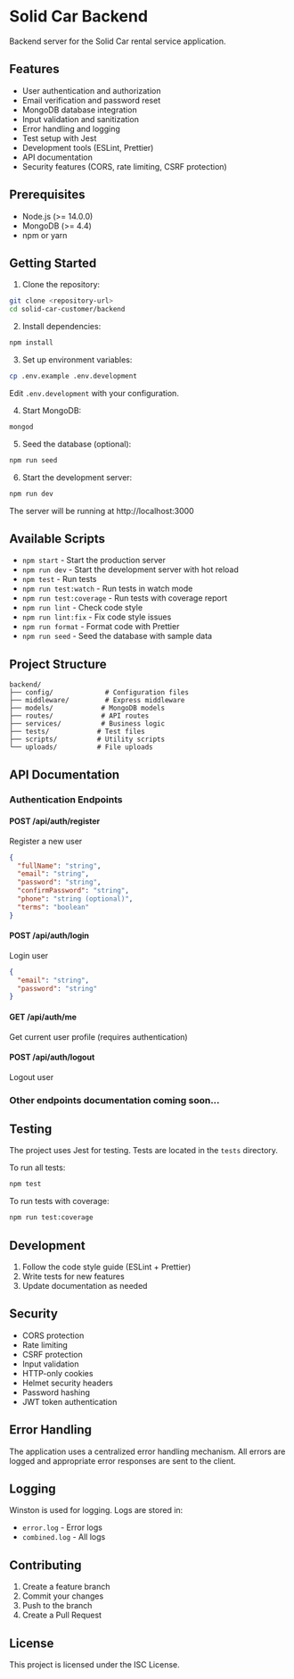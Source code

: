 # Solid Car Backend

Backend server for the Solid Car rental service application.

## Features

- User authentication and authorization
- Email verification and password reset
- MongoDB database integration
- Input validation and sanitization
- Error handling and logging
- Test setup with Jest
- Development tools (ESLint, Prettier)
- API documentation
- Security features (CORS, rate limiting, CSRF protection)

## Prerequisites

- Node.js (>= 14.0.0)
- MongoDB (>= 4.4)
- npm or yarn

## Getting Started

1. Clone the repository:
```bash
git clone <repository-url>
cd solid-car-customer/backend
```

2. Install dependencies:
```bash
npm install
```

3. Set up environment variables:
```bash
cp .env.example .env.development
```
Edit `.env.development` with your configuration.

4. Start MongoDB:
```bash
mongod
```

5. Seed the database (optional):
```bash
npm run seed
```

6. Start the development server:
```bash
npm run dev
```

The server will be running at http://localhost:3000

## Available Scripts

- `npm start` - Start the production server
- `npm run dev` - Start the development server with hot reload
- `npm test` - Run tests
- `npm run test:watch` - Run tests in watch mode
- `npm run test:coverage` - Run tests with coverage report
- `npm run lint` - Check code style
- `npm run lint:fix` - Fix code style issues
- `npm run format` - Format code with Prettier
- `npm run seed` - Seed the database with sample data

## Project Structure

```
backend/
├── config/             # Configuration files
├── middleware/         # Express middleware
├── models/            # MongoDB models
├── routes/            # API routes
├── services/          # Business logic
├── tests/            # Test files
├── scripts/          # Utility scripts
└── uploads/          # File uploads
```

## API Documentation

### Authentication Endpoints

#### POST /api/auth/register
Register a new user
```json
{
  "fullName": "string",
  "email": "string",
  "password": "string",
  "confirmPassword": "string",
  "phone": "string (optional)",
  "terms": "boolean"
}
```

#### POST /api/auth/login
Login user
```json
{
  "email": "string",
  "password": "string"
}
```

#### GET /api/auth/me
Get current user profile (requires authentication)

#### POST /api/auth/logout
Logout user

### Other endpoints documentation coming soon...

## Testing

The project uses Jest for testing. Tests are located in the `tests` directory.

To run all tests:
```bash
npm test
```

To run tests with coverage:
```bash
npm run test:coverage
```

## Development

1. Follow the code style guide (ESLint + Prettier)
2. Write tests for new features
3. Update documentation as needed

## Security

- CORS protection
- Rate limiting
- CSRF protection
- Input validation
- HTTP-only cookies
- Helmet security headers
- Password hashing
- JWT token authentication

## Error Handling

The application uses a centralized error handling mechanism. All errors are logged and appropriate error responses are sent to the client.

## Logging

Winston is used for logging. Logs are stored in:
- `error.log` - Error logs
- `combined.log` - All logs

## Contributing

1. Create a feature branch
2. Commit your changes
3. Push to the branch
4. Create a Pull Request

## License

This project is licensed under the ISC License.
